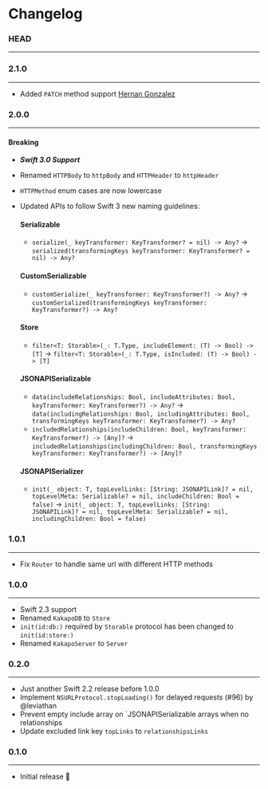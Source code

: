 # Changelog

### HEAD
--------------

### 2.1.0
-----------

- Added `PATCH` method support [Hernan Gonzalez](https://github.com/hernangonzalez)

### 2.0.0
-----------

#### Breaking

- ***Swift 3.0 Support***
- Renamed `HTTPBody` to `httpBody` and `HTTPHeader` to `httpHeader`
- `HTTPMethod` enum cases are now lowercase
- Updated APIs to follow Swift 3 new naming guidelines:

  #### Serializable
  - `serialize(_ keyTransformer: KeyTransformer? = nil) -> Any?` -> `serialized(transformingKeys keyTransformer: KeyTransformer? = nil) -> Any?`

  #### CustomSerializable
  - `customSerialize(_ keyTransformer: KeyTransformer?) -> Any?` -> `customSerialized(transformingKeys keyTransformer: KeyTransformer?) -> Any?`

  #### Store
  - `filter<T: Storable>(_: T.Type, includeElement: (T) -> Bool) -> [T]` -> `filter<T: Storable>(_: T.Type, isIncluded: (T) -> Bool) -> [T]`

  #### JSONAPISerializable
  - `data(includeRelationships: Bool, includeAttributes: Bool, keyTransformer: KeyTransformer?) -> Any?` -> `data(includingRelationships: Bool, includingAttributes: Bool, transformingKeys keyTransformer: KeyTransformer?) -> Any?`
  - `includedRelationships(includeChildren: Bool, keyTransformer: KeyTransformer?) -> [Any]?` -> `includedRelationships(includingChildren: Bool, transformingKeys keyTransformer: KeyTransformer?) -> [Any]?`

  #### JSONAPISerializer
  - `init(_ object: T, topLevelLinks: [String: JSONAPILink]? = nil, topLevelMeta: Serializable? = nil, includeChildren: Bool = false)` -> `init(_ object: T, topLevelLinks: [String: JSONAPILink]? = nil, topLevelMeta: Serializable? = nil, includingChildren: Bool = false)`


### 1.0.1
-----------

- Fix `Router` to handle same url with different HTTP methods

### 1.0.0
------------

- Swift 2.3 support
- Renamed `KakapoDB` to `Store`
- `init(id:db:)` required by `Storable` protocol has been changed to `init(id:store:)`
- Renamed `KakapoServer` to `Server`

### 0.2.0
------------

- Just another Swift 2.2 release before 1.0.0
- Implement `NSURLProtocol.stopLoading()` for delayed requests (#96) by @leviathan
- Prevent empty include array on `JSONAPISerializable arrays when no relationships
- Update excluded link key `topLinks` to `relationshipsLinks`

### 0.1.0
------------

- Initial release 🎉
